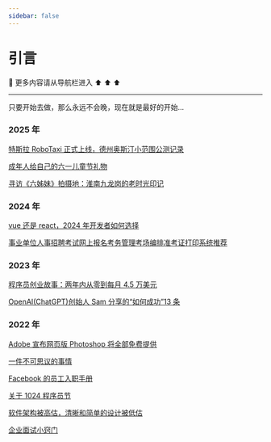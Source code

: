 ```yaml
---
sidebar: false
---
```


# 引言

🔔 更多内容请从导航栏进入 ⬆️ ⬆️ ⬆️

---

只要开始去做，那么永远不会晚，现在就是最好的开始...

### 2025 年

[特斯拉 RoboTaxi 正式上线，德州奥斯汀小范围公测记录](2025/robotaxi.md)

[成年人给自己的六一儿童节礼物](2025/成年人给自己的六一儿童节礼物.md)

[寻访《六姊妹》拍摄地：淮南九龙岗的老时光印记](2025/huainanjiulonggang.md)

### 2024 年

[vue 还是 react，2024 年开发者如何选择](2024/vue还是react，2024年开发者如何选择.md)

[事业单位人事招聘考试网上报名考务管理考场编排准考证打印系统推荐](2024/人事考试网上报名系统.md)

### 2023 年

[程序员创业故事：两年内从零到每月 4.5 万美元](2023/程序员创业故事两年内从零到每月4.5万美元.md)

[OpenAI(ChatGPT)创始人 Sam 分享的“如何成功”13 条](<2023/OpenAI(ChatGPT)创始人Sam分享的“如何成功”13条.md>)

### 2022 年

[Adobe 宣布网页版 Photoshop 将全部免费提供](2022/Adobe宣布网页版Photoshop将全部免费提供.md)

[一件不可思议的事情](2022/一件不可思议的事情.md)

[Facebook 的员工入职手册](2022/Facebook%20的员工入职手册.md)

[关于 1024 程序员节](2022/关于1024程序员节.md)

[软件架构被高估，清晰和简单的设计被低估](2022/软件架构被高估，清晰和简单的设计被低估.md)

[企业面试小窍门](2022/企业面试小窍门.md)
